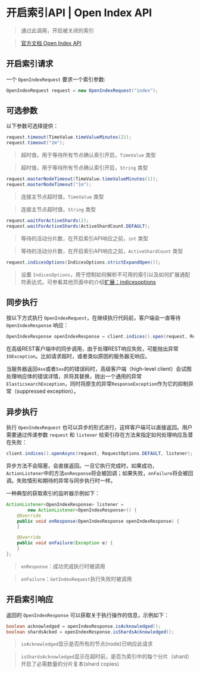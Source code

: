 # 开启索引API | Open Index API

> 通过此调用，开启被关闭的索引

> [官方文档 Open Index API](https://www.elastic.co/guide/en/elasticsearch/client/java-rest/current/java-rest-high-open-index.html)

## 开启索引请求

一个 `OpenIndexRequest` 要求一个索引参数:

```java
OpenIndexRequest request = new OpenIndexRequest("index");
```

## 可选参数

以下参数可选择提供：

```java
request.timeout(TimeValue.timeValueMinutes(2));
request.timeout("2m");
```

> 超时值，用于等待所有节点确认索引开启，`TimeValue` 类型

> 超时值，用于等待所有节点确认索引开启，`String` 类型

```java
request.masterNodeTimeout(TimeValue.timeValueMinutes(1));
request.masterNodeTimeout("1m");
```

> 连接主节点超时值，`TimeValue` 类型

> 连接主节点超时值，`String` 类型

```java
request.waitForActiveShards(2);
request.waitForActiveShards(ActiveShardCount.DEFAULT);
```

> 等待的活动分片数，在开启索引API响应之前，`int` 类型

> 等待的活动分片数，在开启索引API响应之前，`ActiveShardCount` 类型

```java
request.indicesOptions(IndicesOptions.strictExpandOpen());
```

> 设置 `IndicesOptions`，用于控制如何解析不可用的索引以及如何扩展通配符表达式。可参看其他页面中的介绍[扩展：indicesoptions](apis/index/index_exists?id=扩展：indicesoptions)

## 同步执行

按以下方式执行 `OpenIndexRequest`，在继续执行代码前，客户端会一直等待 `OpenIndexResponse` 响应：

```java
OpenIndexResponse openIndexResponse = client.indices().open(request, RequestOptions.DEFAULT);
```

在高级REST客户端中的同步调用，由于处理REST响应失败，可能抛出异常`IOException`。比如请求超时，或者类似原因的服务器无响应。

当服务器返回`4xx`或者`5xx`的的错误码时，高级客户端（high-level client）会试图处理响应体的错误详情，并将其替换，抛出一个通用的异常`ElasticsearchException`，同时将原生的异常`ResponseException`作为它的抑制异常（suppressed exception）。

## 异步执行

执行 `OpenIndexRequest` 也可以异步的形式进行，这样客户端可以直接返回。用户需要通过传递参数 `request` 和 `listener` 给索引存在方法来指定如何处理响应及潜在失败：

```java
client.indices().openAsync(request, RequestOptions.DEFAULT, listener);
```

异步方法不会阻塞，会直接返回。一旦它执行完成时，如果成功，`ActionListener`中的方法`onResponse`将会被回调；如果失败，`onFailure`将会被回调。失败情形和期待的异常与同步执行时一样。

一种典型的获取索引的监听器示例如下：

```java
ActionListener<OpenIndexResponse> listener =
        new ActionListener<OpenIndexResponse>() {
    @Override
    public void onResponse(OpenIndexResponse openIndexResponse) {
    }

    @Override
    public void onFailure(Exception e) {
    }
};
```

> `onResponse`：成功完成执行时被调用

> `onFailure`：`GetIndexRequest`执行失败时被调用

## 开启索引响应

返回的 `OpenIndexResponse` 可以获取关于执行操作的信息，示例如下：

```java
boolean acknowledged = openIndexResponse.isAcknowledged();
boolean shardsAcked = openIndexResponse.isShardsAcknowledged();
```

> `isAcknowledged`显示是否所有的节点(node)已响应此请求

> `isShardsAcknowledged`显示在超时前，是否为索引中的每个分片（shard）开启了必需数量的分片复本(shard copies)